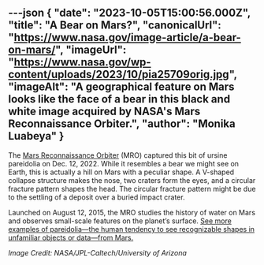 ---json
{
  "date": "2023-10-05T15:00:56.000Z",
  "title": "A Bear on Mars?",
  "canonicalUrl": "https://www.nasa.gov/image-article/a-bear-on-mars/",
  "imageUrl": "https://www.nasa.gov/wp-content/uploads/2023/10/pia25709orig.jpg",
  "imageAlt": "A geographical feature on Mars looks like the face of a bear in this black and white image acquired by NASA's Mars Reconnaissance Orbiter.",
  "author": "Monika Luabeya"
}
---

The [Mars Reconnaissance Orbiter](https://mars.nasa.gov/mro/) (MRO) captured this bit of ursine pareidolia on Dec. 12, 2022. While it resembles a bear we might see on Earth, this is actually a hill on Mars with a peculiar shape. A V-shaped collapse structure makes the nose, two craters form the eyes, and a circular fracture pattern shapes the head. The circular fracture pattern might be due to the settling of a deposit over a buried impact crater.

Launched on August 12, 2015, the MRO studies the history of water on Mars and observes small-scale features on the planet’s surface. [See more examples of pareidolia—the human tendency to see recognizable shapes in unfamiliar objects or data—from Mars.](https://mars.nasa.gov/multimedia/space-oddities/)

_Image Credit: NASA/JPL-Caltech/University of Arizona_
